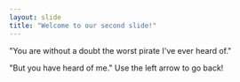 ```yaml
---
layout: slide
title: "Welcome to our second slide!"
---
```

"You are without a doubt the worst pirate I've ever heard of."



"But you have heard of me."
Use the left arrow to go back!
